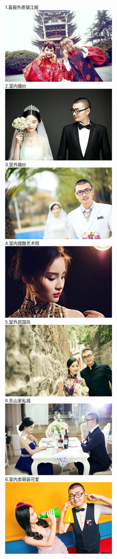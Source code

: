 1.喜服外景镇江阁  
![a](images/a.jpg)  
2.室内婚纱  
![b](images/b.jpg)   
3.室外婚纱   
![d](images/d.jpg)  
4.室内摆酷艺术照     
![e](images/e.jpg)   
5.室外民国风    
![f](images/f.jpg)   
6.东山家私城   
![g](images/g.jpg)     
6.室内卖萌装可爱  
![h](images/h.jpg)  

